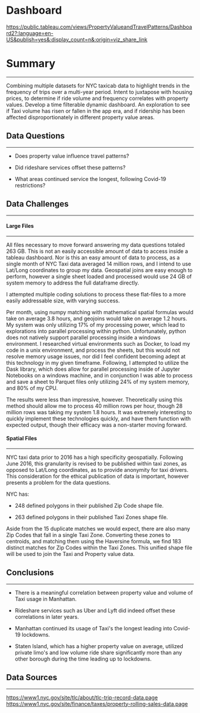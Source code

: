 # Dashboard
https://public.tableau.com/views/PropertyValueandTravelPatterns/Dashboard2?:language=en-US&publish=yes&:display_count=n&:origin=viz_share_link

# Summary
----

Combining multiple datasets for NYC taxicab data to highlight trends in the frequency of trips over a multi-year period. Intent to juxtapose with housing prices, to determine if ride volume and frequency correlates with property values. Develop a time filterable dynamic dashboard. An exploration to see if Taxi volume has risen or fallen in the app era, and if ridership has been affected disproportionately in different property value areas.

## Data Questions
----

 - Does property value influence travel patterns?

 - Did rideshare services offset these patterns?

 - What areas continued service the longest, following Covid-19 restrictions?

## Data Challenges
----
#### Large Files
----
All files necessary to move forward answering my data questions totaled 263 GB. This is not an easily accessible amount of data to access inside a tableau dashboard. Nor is this an easy amount of data to process, as a single month of NYC Taxi data averaged 14 million rows, and I intend to use Lat/Long coordinates to group my data. Geospatial joins are easy enough to perform, however a single sheet loaded and processed would use 24 GB of system memory to address the full dataframe directly.

I attempted multiple coding solutions to process these flat-files to a more easily addressable size, with varying success.

Per month, using numpy matching with mathematical spatial formulas would take on average 3.8 hours, and geojoins would take on average 1.2 hours. My system was only utilizing 17% of my processing power, which lead to explorations into parallel processing within python. Unfortunately, python does not natively support parallel processing inside a windows environment. I researched virtual environments such as Docker, to load my code in a unix environment, and process the sheets, but this would not resolve memory usage issues, nor did I feel confident becoming adept at this technology in my given timeframe. Following, I attempted to utilize the Dask library, which does allow for parallel processing inside of Jupyter Notebooks on a windows machine, and in conjunction I was able to process and save a sheet to Parquet files only utilizing 24% of my system memory, and 80% of my CPU.

The results were less than impressive, however. Theoretically using this method should allow me to process 40 million rows per hour, though 28 million rows was taking my system 1.8 hours. It was extremely interesting to quickly implement these technologies quickly, and have them function with expected output, though their efficacy was a non-starter moving forward.

#### Spatial Files
----

NYC taxi data prior to 2016 has a high specificity geospatially. Following June 2016, this granularity is revised to be published within taxi zones, as opposed to Lat/Long coordinates, as to provide anonymity for taxi drivers. This consideration for the ethical publication of data is important, however presents a problem for the data questions.

NYC has:

 - 248 defined polygons in their published Zip Code shape file.

 - 263 defined polygons in their published Taxi Zones shape file.

Aside from the 15 duplicate matches we would expect, there are also many Zip Codes that fall in a single Taxi Zone. Converting these zones to centroids, and matching them using the Haversine formula, we find 183 distinct matches for Zip Codes within the Taxi Zones. This unified shape file will be used to join the Taxi and Property value data.

## Conclusions
----

 - There is a meaningful correlation between property value and volume of Taxi usage in Manhattan.

 - Rideshare services such as Uber and Lyft did indeed offset these correlations in later years.

 - Manhattan continued its usage of Taxi's the longest leading into Covid-19 lockdowns.

 - Staten Island, which has a higher property value on average, utilized private limo's and low volume ride share significantly more than any other borough during the time leading up to lockdowns.

## Data Sources
----

https://www1.nyc.gov/site/tlc/about/tlc-trip-record-data.page
https://www1.nyc.gov/site/finance/taxes/property-rolling-sales-data.page
